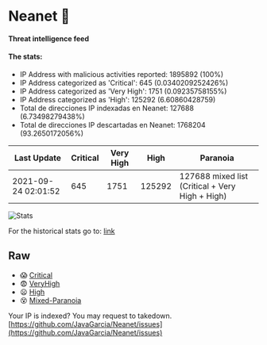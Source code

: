 # Neanet :hocho:
#### Threat intelligence feed
#### The stats:

- IP Address with malicious activities reported: 1895892 (100%)
- IP Address categorized as 'Critical':  645 (0.0340209252426%)
- IP Address categorized as 'Very High':  1751 (0.09235758155%)
- IP Address categorized as 'High':  125292 (6.60860428759)
- Total de direcciones IP indexadas en Neanet:  127688 (6.73498279438%)
- Total de direcciones IP descartadas en Neanet:  1768204 (93.2650172056%)

| Last Update | Critical | Very High | High | Paranoia |
| --- | --- | --- | --- | --- |
| 2021-09-24 02:01:52 | 645 | 1751 | 125292 | 127688 mixed list (Critical + Very High + High)|

![Stats](https://docs.google.com/spreadsheets/d/e/2PACX-1vSnaNMIXVabIpDJjufMlzH7poXnshF3mgd8Is1g9ytUEzVsP5my4Trn8f-xkoLLQ38xpL3HtmUexLo6/pubchart?oid=501124687&format=image)

For the historical stats go to: [link](/stats.csv)
## Raw
- :scream: [Critical](https://raw.githubusercontent.com/JavaGarcia/Neanet/master/blacklists/neanet_critical.txt)
- :fearful: [VeryHigh](https://raw.githubusercontent.com/JavaGarcia/Neanet/master/blacklists/neanet_veryHigh.txtt)
- :frowning: [High](https://raw.githubusercontent.com/JavaGarcia/Neanet/master/blacklists/neanet_high.txt)
- :dizzy_face: [Mixed-Paranoia](https://raw.githubusercontent.com/JavaGarcia/Neanet/master/blacklists/neanet_all.txt)


Your IP is indexed? You may request to takedown. [https://github.com/JavaGarcia/Neanet/issues](https://github.com/JavaGarcia/Neanet/issues)

























































































































































































































































































































































































































































































































































































































































































































































































































































































































































































































































































































































































































































































































































































































































































































































































































































































































































































































































































































































































































































































































































































































































































































































































































































































































































































































































































































































































































































































































































































































































































































































































































































































































































































































































































































































































































































































































































































































































































































































































































































































































































































































































































































































































































































































































































































































































































































































































































































































































































































































































































































































































































































































































































































































































































































































































































































































































































































































































































































































































































































































































































































































































































































































































































































































































































































































































































































































































































































































































































































































































































































































































































































































































































































































































































































































































































































































































































































































































































































































































































































































































































































































































































































































































































































































































































































































































































































































































































































































































































































































































































































































































